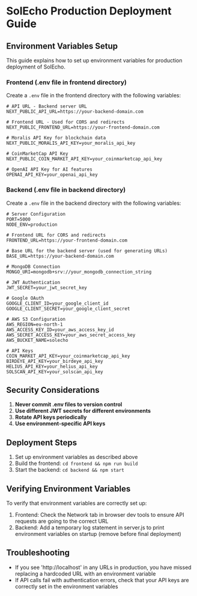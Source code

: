 # SolEcho Production Deployment Guide

## Environment Variables Setup

This guide explains how to set up environment variables for production deployment of SolEcho.

### Frontend (.env file in frontend directory)

Create a `.env` file in the frontend directory with the following variables:

```
# API URL - Backend server URL
NEXT_PUBLIC_API_URL=https://your-backend-domain.com

# Frontend URL - Used for CORS and redirects
NEXT_PUBLIC_FRONTEND_URL=https://your-frontend-domain.com

# Moralis API Key for blockchain data
NEXT_PUBLIC_MORALIS_API_KEY=your_moralis_api_key

# CoinMarketCap API Key
NEXT_PUBLIC_COIN_MARKET_API_KEY=your_coinmarketcap_api_key

# OpenAI API Key for AI features
OPENAI_API_KEY=your_openai_api_key
```

### Backend (.env file in backend directory)

Create a `.env` file in the backend directory with the following variables:

```
# Server Configuration
PORT=5000
NODE_ENV=production

# Frontend URL for CORS and redirects
FRONTEND_URL=https://your-frontend-domain.com

# Base URL for the backend server (used for generating URLs)
BASE_URL=https://your-backend-domain.com

# MongoDB Connection
MONGO_URI=mongodb+srv://your_mongodb_connection_string

# JWT Authentication
JWT_SECRET=your_jwt_secret_key

# Google OAuth
GOOGLE_CLIENT_ID=your_google_client_id
GOOGLE_CLIENT_SECRET=your_google_client_secret

# AWS S3 Configuration
AWS_REGION=eu-north-1
AWS_ACCESS_KEY_ID=your_aws_access_key_id
AWS_SECRET_ACCESS_KEY=your_aws_secret_access_key
AWS_BUCKET_NAME=solecho

# API Keys
COIN_MARKET_API_KEY=your_coinmarketcap_api_key
BIRDEYE_API_KEY=your_birdeye_api_key
HELIUS_API_KEY=your_helius_api_key
SOLSCAN_API_KEY=your_solscan_api_key
```

## Security Considerations

1. **Never commit .env files to version control**
2. **Use different JWT secrets for different environments**
3. **Rotate API keys periodically**
4. **Use environment-specific API keys**

## Deployment Steps

1. Set up environment variables as described above
2. Build the frontend: `cd frontend && npm run build`
3. Start the backend: `cd backend && npm start`

## Verifying Environment Variables

To verify that environment variables are correctly set up:

1. Frontend: Check the Network tab in browser dev tools to ensure API requests are going to the correct URL
2. Backend: Add a temporary log statement in server.js to print environment variables on startup (remove before final deployment)

## Troubleshooting

- If you see 'http://localhost' in any URLs in production, you have missed replacing a hardcoded URL with an environment variable
- If API calls fail with authentication errors, check that your API keys are correctly set in the environment variables